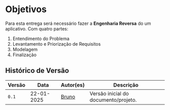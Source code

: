 # Objetivos

Para esta entrega será necessário fazer a **Engenharia Reversa** do um aplicativo. Com quatro partes:

1. Entendimento do Problema
2. Levantamento e Priorização de Requisitos
3. Modelagem
4. Finalização


## Histórico de Versão

| Versão   | Data       | Autor(es)                                  | Descrição                                                                                   |
|----------|------------|--------------------------------------------|---------------------------------------------------------------------------------------------|
| `0.1`    | 22-01-2025 | [Bruno](https://github.com/brunobreis)     | Versão inicial do documento/projeto.                                                        |